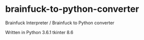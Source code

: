 # brainfuck-to-python-converter
Brainfuck Interpreter / Brainfuck to Python converter


Written in Python 3.6.1
tkinter 8.6
